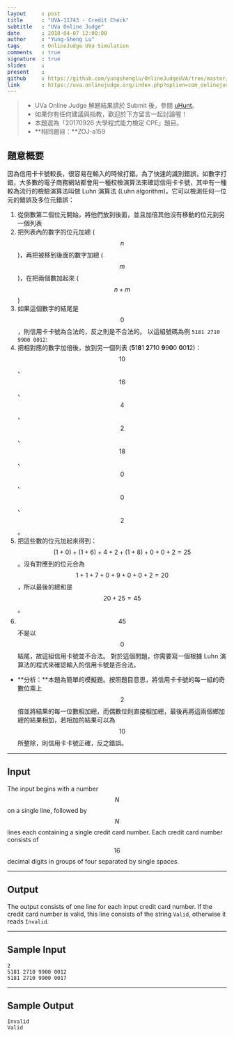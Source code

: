 ```yaml
---
layout     : post
title      : "UVA-11743 - Credit Check"
subtitle   : "UVa Online Judge"
date       : 2018-04-07 12:00:00
author     : "Yung-Sheng Lu"
tags       : OnlineJudge UVa Simulation
comments   : true
signature  : true
slides     : 
present    :
github     : https://github.com/yungshenglu/OnlineJudgeUVA/tree/master/UVA-11743
link       : https://uva.onlinejudge.org/index.php?option=com_onlinejudge&Itemid=8&page=show_problem&category=&problem=2843&mosmsg=Submission+received+with+ID+21102736
---
```


> * UVa Online Judge 解題結果請於 Submit 後，參閱 [uHunt](https://uhunt.onlinejudge.org/)。
> * 如果你有任何建議與指教，歡迎於下方留言一起討論喔！
> * 本題選為「20170926 大學程式能力檢定 CPE」題目。
> * **相同題目：**ZOJ-a159

## 題意概要

因為信用卡卡號較長，很容易在輸入的時候打錯。為了快速的識別錯誤，如數字打錯，大多數的電子商務網站都會用一種校檢演算法來確認信用卡卡號，其中有一種較為流行的檢驗演算法叫做 Luhn 演算法 (Luhn algorithm)，它可以檢測任何一位元的錯誤及多位元錯誤：
1. 從倒數第二個位元開始，將他們放到後面，並且加倍其他沒有移動的位元到另一個列表
2. 把列表內的數字的位元加總 ($$n$$)，再把被移到後面的數字加總 ($$m$$)，在把兩個數加起來 ($$n + m$$)
3. 如果這個數字的結尾是 $$0$$，則信用卡卡號為合法的，反之則是不合法的。
以這組號碼為例 `5181 2710 9900 0012`:
1. 把相對應的數字加倍後，放到另一個列表 (**5**1**8**1 **2**7**1**0  **9**9**0**0  **0**0**1**2)：$$10$$、$$16$$、$$4$$、$$2$$、$$18$$、$$0$$、$$0$$、$$2$$。
2. 把這些數的位元加起來得到：$$(1 + 0) + (1 + 6) + 4 + 2 + (1 + 8) + 0 + 0 + 2 = 25$$。沒有對應到的位元合為 $$1 + 1 + 7 + 0 + 9 + 0 + 0 + 2 = 20$$，所以最後的總和是 $$20 + 25 = 45$$。
3. $$45$$ 不是以 $$0$$ 結尾，故這組信用卡號並不合法。
對於這個問題，你需要寫一個根據 Luhn 演算法的程式來確認輸入的信用卡號是否合法。

* **分析：**本題為簡單的模擬題。按照題目意思，將信用卡卡號的每一組的奇數位乘上 $$2$$ 倍並將結果的每一位數相加總，而偶數位則直接相加總，最後再將這兩個鄉加總的結果相加，若相加的結果可以為 $$10$$ 所整除，則信用卡卡號正確，反之錯誤。

---
## Input

The input begins with a number $$N$$ on a single line, followed by $$N$$ lines each containing a single credit card number. Each credit card number consists of $$16$$ decimal digits in groups of four separated by single spaces.

---
## Output

The output consists of one line for each input credit card number. If the credit card number is valid, this line consists of the string `Valid`, otherwise it reads `Invalid`.

---
## Sample Input

```
2
5181 2710 9900 0012
5181 2710 9900 0017
```

---
## Sample Output

```
Invalid
Valid
```